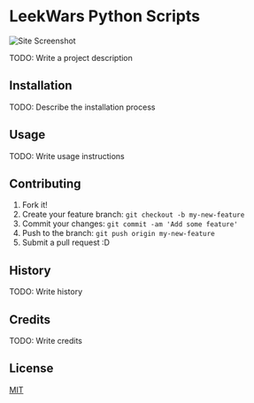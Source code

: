 # LeekWars Python Scripts

![Site Screenshot](https://i.imgur.com/cM7Uieh.png)

TODO: Write a project description

## Installation

TODO: Describe the installation process

## Usage

TODO: Write usage instructions

## Contributing


1. Fork it!
2. Create your feature branch: `git checkout -b my-new-feature`
3. Commit your changes: `git commit -am 'Add some feature'`
4. Push to the branch: `git push origin my-new-feature`
5. Submit a pull request :D

## History

TODO: Write history

## Credits

TODO: Write credits

## License

[MIT](https://github.com/rodobry/LeekWars/blob/master/LICENSE)



